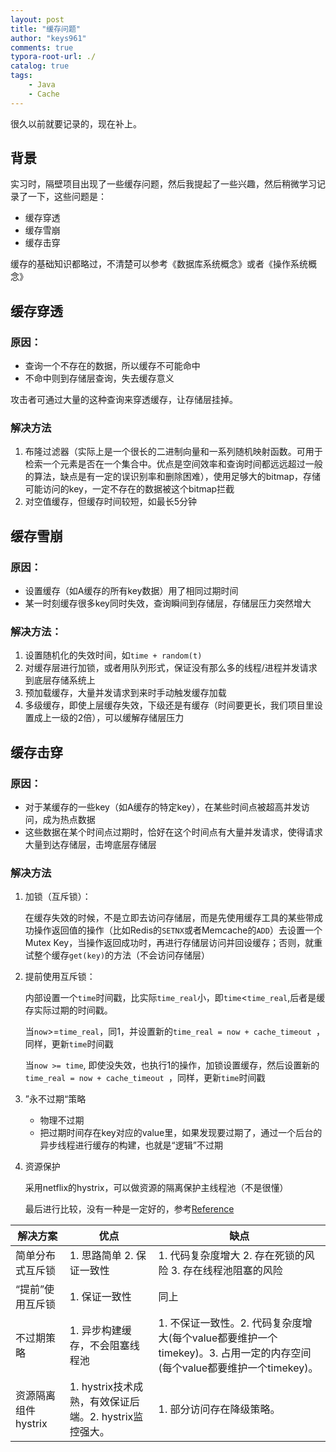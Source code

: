 ```yaml
---
layout: post
title: "缓存问题"
author: "keys961"
comments: true
typora-root-url: ./
catalog: true
tags:
    - Java
    - Cache
---
```


很久以前就要记录的，现在补上。

## 背景

实习时，隔壁项目出现了一些缓存问题，然后我提起了一些兴趣，然后稍微学习记录了一下，这些问题是：

- 缓存穿透
- 缓存雪崩
- 缓存击穿

缓存的基础知识都略过，不清楚可以参考《数据库系统概念》或者《操作系统概念》

## 缓存穿透

### 原因：

- 查询一个不存在的数据，所以缓存不可能命中
- 不命中则到存储层查询，失去缓存意义

攻击者可通过大量的这种查询来穿透缓存，让存储层挂掉。

### 解决方法

1. 布隆过滤器（实际上是一个很长的二进制向量和一系列随机映射函数。可用于检索一个元素是否在一个集合中。优点是空间效率和查询时间都远远超过一般的算法，缺点是有一定的误识别率和删除困难），使用足够大的bitmap，存储可能访问的key，一定不存在的数据被这个bitmap拦截
2. 对空值缓存，但缓存时间较短，如最长5分钟

## 缓存雪崩

### 原因：

- 设置缓存（如A缓存的所有key数据）用了相同过期时间
- 某一时刻缓存很多key同时失效，查询瞬间到存储层，存储层压力突然增大

### 解决方法：

1. 设置随机化的失效时间，如`time + random(t)`
2. 对缓存层进行加锁，或者用队列形式，保证没有那么多的线程/进程并发请求到底层存储系统上
3. 预加载缓存，大量并发请求到来时手动触发缓存加载
4. 多级缓存，即使上层缓存失效，下级还是有缓存（时间要更长，我们项目里设置成上一级的2倍），可以缓解存储层压力

## 缓存击穿

### 原因：

- 对于某缓存的一些key（如A缓存的特定key），在某些时间点被超高并发访问，成为热点数据
- 这些数据在某个时间点过期时，恰好在这个时间点有大量并发请求，使得请求大量到达存储层，击垮底层存储层

### 解决方法

1. 加锁（互斥锁）：

   在缓存失效的时候，不是立即去访问存储层，而是先使用缓存工具的某些带成功操作返回值的操作（比如Redis的`SETNX`或者Memcache的`ADD`）去设置一个Mutex Key，当操作返回成功时，再进行存储层访问并回设缓存；否则，就重试整个缓存`get(key)`的方法（不会访问存储层）

2. 提前使用互斥锁：

   内部设置一个`time`时间戳，比实际`time_real`小，即`time`<`time_real`,后者是缓存实际过期的时间戳。

   当`now`>=`time_real`，同1，并设置新的`time_real = now + cache_timeout `，同样，更新`time`时间戳

   当`now >= time`, 即使没失效，也执行1的操作，加锁设置缓存，然后设置新的`time_real = now + cache_timeout `，同样，更新`time`时间戳

3. ”永不过期“策略

   - 物理不过期
   - 把过期时间存在key对应的value里，如果发现要过期了，通过一个后台的异步线程进行缓存的构建，也就是“逻辑”不过期

4. 资源保护

   采用netflix的hystrix，可以做资源的隔离保护主线程池（不是很懂）


   最后进行比较，没有一种是一定好的，参考[Reference](http://carlosfu.iteye.com/blog/2269687?hmsr=toutiao.io&utm_medium=toutiao.io&utm_source=toutiao.io)

| 解决方案          | 优点                                    | 缺点                                       |
| ------------- | ------------------------------------- | ---------------------------------------- |
| 简单分布式互斥锁      | 1. 思路简单 2. 保证一致性                      | 1. 代码复杂度增大 2. 存在死锁的风险 3. 存在线程池阻塞的风险      |
| “提前”使用互斥锁     | 1. 保证一致性                              | 同上                                       |
| 不过期策略         | 1. 异步构建缓存，不会阻塞线程池                     | 1. 不保证一致性。2. 代码复杂度增大(每个value都要维护一个timekey)。3. 占用一定的内存空间(每个value都要维护一个timekey)。 |
| 资源隔离组件hystrix | 1. hystrix技术成熟，有效保证后端。2. hystrix监控强大。 | 1. 部分访问存在降级策略。                           |
